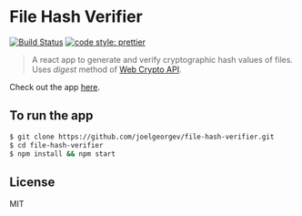 # File Hash Verifier

[![Build Status](https://travis-ci.org/joelgeorgev/file-hash-verifier.svg?branch=master)](https://travis-ci.org/joelgeorgev/file-hash-verifier) [![code style: prettier](https://img.shields.io/badge/code_style-prettier-ff69b4.svg?style=flat-square)](https://github.com/prettier/prettier)

> A react app to generate and verify cryptographic hash values of files. Uses _digest_ method of [Web Crypto API](https://www.w3.org/TR/WebCryptoAPI/).

Check out the app [here](https://joelgeorgev.github.io/file-hash-verifier).

## To run the app

```bash
$ git clone https://github.com/joelgeorgev/file-hash-verifier.git
$ cd file-hash-verifier
$ npm install && npm start
```

## License

MIT
